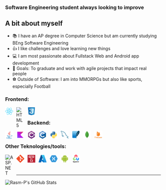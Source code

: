 ### Software Engineering student always looking to improve ###

## A bit about myself ##
- 📚 I have an AP degree in Computer Science but am currently studying BEng Software Engineering
- 👍 I like challenges and love learning new things
- 💻 I am most passionate about Fullstack Web and Android app development
- 🥅 Goals: To graduate and work with agile projects that impact real people
- ⚽ Outside of Software: I am into MMORPGs but also like sports, especially Football

### Frontend:
<img align="left" alt="React" width="26px" src="https://github.com/devicons/devicon/blob/v2.15.1/icons/react/react-original.svg" style="padding-right:10px;" />
<img align="left" alt="HTML5" width="26px" src="https://cdn.jsdelivr.net/gh/devicons/devicon/icons/html5/html5-original.svg" style="padding-right:10px;" />
<img align="left" alt="HTML5" width="26px" src="https://github.com/devicons/devicon/blob/v2.15.1/icons/css3/css3-original.svg" style="padding-right:10px;" />
<br>

### Backend:
<img align="left" alt="Java" width="26px" src="https://github.com/devicons/devicon/blob/v2.15.1/icons/java/java-original.svg" style="padding-right:10px;" />
<img align="left" alt="Kotlin" width="26px" src="https://github.com/devicons/devicon/blob/v2.15.1/icons/kotlin/kotlin-original.svg" style="padding-right:10px;" />
<img align="left" alt="C#" width="26px" src="https://github.com/devicons/devicon/blob/v2.15.1/icons/csharp/csharp-original.svg" style="padding-right:10px;" />
<img align="left" alt="C" width="26px" src="https://github.com/devicons/devicon/blob/v2.15.1/icons/c/c-original.svg" style="padding-right:10px;" />
<img align="left" alt="Python" width="26px" src="https://github.com/devicons/devicon/blob/v2.15.1/icons/python/python-original.svg" style="padding-right:10px;" />
<img align="left" alt="MySQL" width="26px" src="https://github.com/devicons/devicon/blob/v2.15.1/icons/mysql/mysql-original.svg" style="padding-right:10px;" />
<img align="left" alt="SQLite" width="26px" src="https://github.com/devicons/devicon/blob/v2.15.1/icons/sqlite/sqlite-original.svg" style="padding-right:10px;" />
<img align="left" alt="MongoDB" width="26px" src="https://github.com/devicons/devicon/blob/v2.15.1/icons/mongodb/mongodb-original.svg" style="padding-right:10px;" />
<img align="left" alt="Firebase" width="26px" src="https://github.com/devicons/devicon/blob/v2.15.1/icons/firebase/firebase-plain-wordmark.svg" style="padding-right:10px;" />
<br>

### Other Teknologies/tools:
<img align="left" alt="ASP.NET" width="26px" src="https://github.com/Rubix982/ASP.NET-ReactJS-Template/blob/main/public/img/1.png" style="padding-right:10px;" />
<img align="left" alt="Git" width="26px" src="https://github.com/devicons/devicon/blob/v2.15.1/icons/git/git-original.svg" style="padding-right:10px;" />
<img align="left" alt="Travis" width="26px" src="https://github.com/devicons/devicon/blob/v2.15.1/icons/travis/travis-plain.svg" style="padding-right:10px;" />
<img align="left" alt="Azure" width="26px" src="https://github.com/devicons/devicon/blob/v2.15.1/icons/azure/azure-original.svg" style="padding-right:10px;" />
<img align="left" alt="Xamarin" width="26px" src="https://github.com/devicons/devicon/blob/v2.15.1/icons/xamarin/xamarin-original.svg" style="padding-right:10px;" />
<img align="left" alt="Android" width="26px" src="https://github.com/devicons/devicon/blob/v2.15.1/icons/android/android-original.svg" style="padding-right:10px;" />
<img align="left" alt="OpenCV" width="26px" src="https://github.com/devicons/devicon/blob/v2.15.1/icons/opencv/opencv-original-wordmark.svg" style="padding-right:10px;" />

<br>
<br>
<br>

---

<img align="center" alt="Rasm-P's GitHub Stats" src="https://github-readme-stats.vercel.app/api?username=Rasm-P&show_icons=true&hide_border=false&include_all_commits=true&count_private=true&title_color=ff652f&icon_color=FFE400&bg_color=09131B&text_color=ffffff&border_color=0c1a25" />
